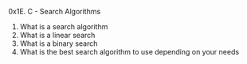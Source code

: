 0x1E. C - Search Algorithms

1. What is a search algorithm
2. What is a linear search
3. What is a binary search
4. What is the best search algorithm to use depending on your needs
